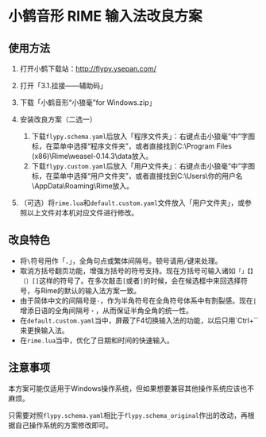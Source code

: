 # 小鹤音形 RIME 输入法改良方案

## 使用方法

1. 打开小鹤下载站：http://flypy.ysepan.com/
2. 打开「3.1.挂接——辅助码」
3. 下载「小鹤音形“小狼毫”for Windows.zip」
4. 安装改良方案（二选一）
    1. 下载`flypy.schema.yaml`后放入「程序文件夹」：右键点击小狼毫“中”字图标，在菜单中选择“程序文件夹”，或者直接找到C:\Program Files (x86)\Rime\weasel-0.14.3\data放入。
    2. 下载`flypy.custom.yaml`后放入「用户文件夹」：右键点击小狼毫“中”字图标，在菜单中选择“用户文件夹”，或者直接找到C:\Users\你的用户名\AppData\Roaming\Rime放入。

5. （可选）将`rime.lua`和`default.custom.yaml`文件放入「用户文件夹」，或参照以上文件对本机对应文件进行修改。

## 改良特色

- 将`\`符号用作「．」，全角句点或繁体间隔号。顿号请用`/`键来处理。
- 取消方括号翻页功能，增强方括号的符号支持。现在方括号可输入诸如`「」【】〔〕[]`这样的符号了。在多次敲击`[`或者`]`的时候，会在候选框中来回选择符号，与Rime的默认的输入法方案一致。
- 由于简体中文的间隔号是`·`，作为半角符号在全角符号体系中有割裂感。现在`|`增添日语的全角间隔号`・`，从而保证半角全角的统一性。
- 在`default.custom.yaml`当中，屏蔽了F4切换输入法的功能，以后只用`Ctrl+\``来更换输入法。
- 在`rime.lua`当中，优化了日期和时间的快速输入。

## 注意事项

本方案可能仅适用于Windows操作系统，但如果想要兼容其他操作系统应该也不麻烦。

只需要对照`flypy.schema.yaml`相比于`flypy.schema_original`作出的改动，再根据自己操作系统的方案修改即可。
